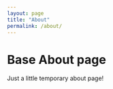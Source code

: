 ```yaml
---
layout: page
title: "About"
permalink: /about/
---
```


# Base About page

Just a little temporary about page!